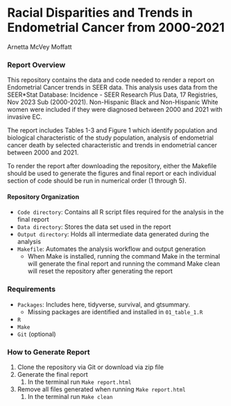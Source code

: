 Racial Disparities and Trends in Endometrial Cancer from 2000-2021
================
Arnetta McVey Moffatt

### Report Overview

This repository contains the data and code needed to render a report on
Endometrial Cancer trends in SEER data. This analysis uses data from the
SEER\*Stat Database: Incidence - SEER Research Plus Data, 17 Registries,
Nov 2023 Sub (2000-2021). Non-Hispanic Black and Non-Hispanic White
women were included if they were diagnosed between 2000 and 2021 with
invasive EC.

The report includes Tables 1-3 and Figure 1 which identify population
and biological characteristic of the study population, analysis of
endometrial cancer death by selected characteristic and trends in
endometrial cancer between 2000 and 2021.

To render the report after downloading the repository, either the
Makefile should be used to generate the figures and final report or each
individual section of code should be run in numerical order (1 through
5).

#### Repository Organization

- `Code directory`: Contains all R script files required for the
  analysis in the final report
- `Data directory`: Stores the data set used in the report
- `Output directory`: Holds all intermediate data generated during the
  analysis
- `Makefile`: Automates the analysis workflow and output generation
  - When Make is installed, running the command Make in the terminal
    will generate the final report and running the command Make clean
    will reset the repository after generating the report

### Requirements

- `Packages`: Includes here, tidyverse, survival, and gtsummary.
  - Missing packages are identified and installed in `01_table_1.R`
- `R`
- `Make`
- `Git` (optional)

### How to Generate Report

1.  Clone the repository via Git or download via zip file
2.  Generate the final report
    1.  In the terminal run `Make report.html`
3.  Remove all files generated when running `Make report.html`
    1.  In the terminal run `Make clean`
